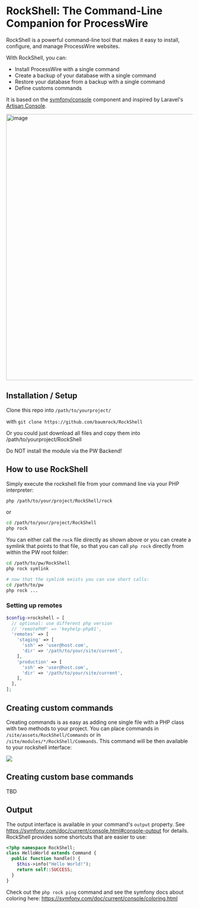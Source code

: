 # RockShell: The Command-Line Companion for ProcessWire

RockShell is a powerful command-line tool that makes it easy to install, configure, and manage ProcessWire websites. 

With RockShell, you can:

* Install ProcessWire with a single command
* Create a backup of your database with a single command
* Restore your database from a backup with a single command
* Define customs commands

It is based on the [symfony/console]( https://symfony.com/doc/current/components/console.html) component and inspired by Laravel's [Artisan Console](https://laravel.com/docs/10.x/artisan).

<img width="719" alt="image" src="https://github.com/baumrock/RockShell/assets/8488586/3858509e-5522-476c-acd0-dd31545a7c4f">

## Installation / Setup

Clone this repo into `/path/to/yourproject/`

with `git clone https://github.com/baumrock/RockShell`

Or you could just download all files and copy them into /path/to/yourproject/RockShell

Do NOT install the module via the PW Backend!

## How to use RockShell

Simply execute the rockshell file from your command line via your PHP interpreter:

```sh
php /path/to/your/project/RockShell/rock
```
or
```sh
cd /path/to/your/project/RockShell
php rock
```

You can either call the `rock` file directly as shown above or you can create a symlink that points to that file, so that you can call `php rock` directly from within the PW root folder:

```sh
cd /path/to/pw/RockShell
php rock symlink

# now that the symlink exists you can use short calls:
cd /path/to/pw
php rock ...
```

### Setting up remotes

```php
$config->rockshell = [
  // optional: use different php version
  // 'remotePHP' => 'keyhelp-php81',
  'remotes' => [
    'staging' => [
      'ssh' => 'user@host.com',
      'dir' => '/path/to/your/site/current',
    ],
    'production' => [
      'ssh' => 'user@host.com',
      'dir' => '/path/to/your/site/current',
    ],
  ],
];
```

## Creating custom commands

Creating commands is as easy as adding one single file with a PHP class with two methods to your project. You can place commands in `/site/assets/RockShell/Commands` or in `/site/modules/*/RockShell/Commands`. This command will be then available to your rockshell interface:

<img src=https://i.imgur.com/pRc8B9t.gif>

## Creating custom base commands

TBD

## Output

The output interface is available in your command's `output` property. See https://symfony.com/doc/current/console.html#console-output for details. RockShell provides some shortcuts that are easier to use:

```php
<?php namespace RockShell;
class HelloWorld extends Command {
  public function handle() {
    $this->info("Hello World!");
    return self::SUCCESS;
  }
}
```

Check out the `php rock ping` command and see the symfony docs about coloring here: https://symfony.com/doc/current/console/coloring.html

